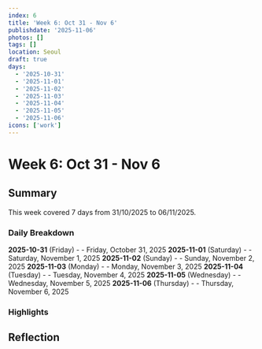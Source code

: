 ```yaml
---
index: 6
title: 'Week 6: Oct 31 - Nov 6'
publishdate: '2025-11-06'
photos: []
tags: []
location: Seoul
draft: true
days:
  - '2025-10-31'
  - '2025-11-01'
  - '2025-11-02'
  - '2025-11-03'
  - '2025-11-04'
  - '2025-11-05'
  - '2025-11-06'
icons: ['work']
---
```

# Week 6: Oct 31 - Nov 6

## Summary

This week covered 7 days from 31/10/2025 to 06/11/2025.

### Daily Breakdown

**2025-10-31** (Friday) -  - Friday, October 31, 2025
**2025-11-01** (Saturday) -  - Saturday, November 1, 2025
**2025-11-02** (Sunday) -  - Sunday, November 2, 2025
**2025-11-03** (Monday) -  - Monday, November 3, 2025
**2025-11-04** (Tuesday) -  - Tuesday, November 4, 2025
**2025-11-05** (Wednesday) -  - Wednesday, November 5, 2025
**2025-11-06** (Thursday) -  - Thursday, November 6, 2025

### Highlights

<!-- Add weekly highlights here -->

## Reflection

<!-- Add weekly reflection here -->

